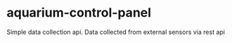 # aquarium-control-panel
Simple data collection api. Data collected from external sensors via rest api
